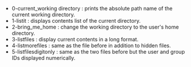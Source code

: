 - 0-current_working directory : prints the absolute path name of the current working directory.
- 1-listit : displays contents list of the current directory.
- 2-bring_me_home : change the working directory to the user's home directory.
- 3-listfiles : display current contents in a long format.
- 4-listmorefiles : same as the file before in addition to hidden files.
- 5-listfilesdigitonly : same as the two files before but the user and group IDs displayed numerically.